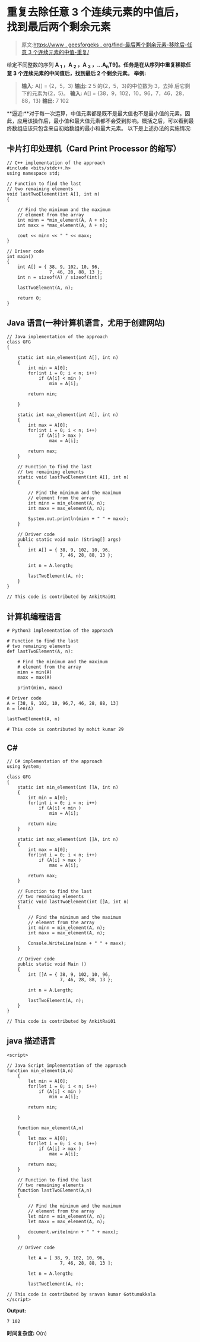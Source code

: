 # 重复去除任意 3 个连续元素的中值后，找到最后两个剩余元素

> 原文:[https://www . geesforgeks . org/find-最后两个剩余元素-移除后-任意 3 个连续元素的中值-重复/](https://www.geeksforgeeks.org/find-last-two-remaining-elements-after-removing-median-of-any-3-consecutive-elements-repeatedly/)

给定不同整数的序列 **A <sub>1</sub> ，A <sub>2</sub> ，A <sub>3</sub> ，…A<sub>n</sub>T9】。任务是在从序列中重复移除任意 3 个连续元素的中间值后，找到最后 2 个剩余元素。
**举例:**** 

> **输入:** A[] = {2，5，3}
> **输出:** 2 5
> 的{2，5，3}的中位数为 3，去掉
> 后它剩下的元素为{2，5}。
> **输入:** A[] = {38，9，102，10，96，7，46，28，88，13}
> **输出:** 7 102

**逼近:**对于每一次运算，中值元素都是既不是最大值也不是最小值的元素。因此，应用该操作后，最小值和最大值元素都不会受到影响。概括之后，可以看到最终数组应该只包含来自初始数组的最小和最大元素。
以下是上述办法的实施情况:

## 卡片打印处理机（Card Print Processor 的缩写）

```
// C++ implementation of the approach
#include <bits/stdc++.h>
using namespace std;

// Function to find the last
// two remaining elements
void lastTwoElement(int A[], int n)
{

    // Find the minimum and the maximum
    // element from the array
    int minn = *min_element(A, A + n);
    int maxx = *max_element(A, A + n);

    cout << minn << " " << maxx;
}

// Driver code
int main()
{
    int A[] = { 38, 9, 102, 10, 96,
                7, 46, 28, 88, 13 };
    int n = sizeof(A) / sizeof(int);

    lastTwoElement(A, n);

    return 0;
}
```

## Java 语言(一种计算机语言，尤用于创建网站)

```
// Java implementation of the approach
class GFG
{

    static int min_element(int A[], int n)
    {
        int min = A[0];
        for(int i = 0; i < n; i++)
            if (A[i] < min )
                min = A[i];

        return min;

    }

    static int max_element(int A[], int n)
    {
        int max = A[0];
        for(int i = 0; i < n; i++)
            if (A[i] > max )
                max = A[i];

        return max;
    }

    // Function to find the last
    // two remaining elements
    static void lastTwoElement(int A[], int n)
    {

        // Find the minimum and the maximum
        // element from the array
        int minn = min_element(A, n);
        int maxx = max_element(A, n);

        System.out.println(minn + " " + maxx);
    }

    // Driver code
    public static void main (String[] args)
    {
        int A[] = { 38, 9, 102, 10, 96,
                    7, 46, 28, 88, 13 };

        int n = A.length;

        lastTwoElement(A, n);
    }
}

// This code is contributed by AnkitRai01
```

## 计算机编程语言

```
# Python3 implementation of the approach

# Function to find the last
# two remaining elements
def lastTwoElement(A, n):

    # Find the minimum and the maximum
    # element from the array
    minn = min(A)
    maxx = max(A)

    print(minn, maxx)

# Driver code
A = [38, 9, 102, 10, 96,7, 46, 28, 88, 13]
n = len(A)

lastTwoElement(A, n)

# This code is contributed by mohit kumar 29
```

## C#

```
// C# implementation of the approach
using System;

class GFG
{
    static int min_element(int []A, int n)
    {
        int min = A[0];
        for(int i = 0; i < n; i++)
            if (A[i] < min )
                min = A[i];

        return min;
    }

    static int max_element(int []A, int n)
    {
        int max = A[0];
        for(int i = 0; i < n; i++)
            if (A[i] > max )
                max = A[i];

        return max;
    }

    // Function to find the last
    // two remaining elements
    static void lastTwoElement(int []A, int n)
    {

        // Find the minimum and the maximum
        // element from the array
        int minn = min_element(A, n);
        int maxx = max_element(A, n);

        Console.WriteLine(minn + " " + maxx);
    }

    // Driver code
    public static void Main ()
    {
        int []A = { 38, 9, 102, 10, 96,
                    7, 46, 28, 88, 13 };

        int n = A.Length;

        lastTwoElement(A, n);
    }
}

// This code is contributed by AnkitRai01
```

## java 描述语言

```
<script>

// Java Script implementation of the approach
function min_element(A,n)
    {
        let min = A[0];
        for(let i = 0; i < n; i++)
            if (A[i] < min )
                min = A[i];

        return min;

    }

    function max_element(A,n)
    {
        let max = A[0];
        for(let i = 0; i < n; i++)
            if (A[i] > max )
                max = A[i];

        return max;
    }

    // Function to find the last
    // two remaining elements
    function lastTwoElement(A,n)
    {

        // Find the minimum and the maximum
        // element from the array
        let minn = min_element(A, n);
        let maxx = max_element(A, n);

        document.write(minn + " " + maxx);
    }

    // Driver code

        let A = [ 38, 9, 102, 10, 96,
                    7, 46, 28, 88, 13 ];

        let n = A.length;

        lastTwoElement(A, n);

// This code is contributed by sravan kumar Gottumukkala
</script>
```

**Output:** 

```
7 102
```

**时间复杂度:** O(n)